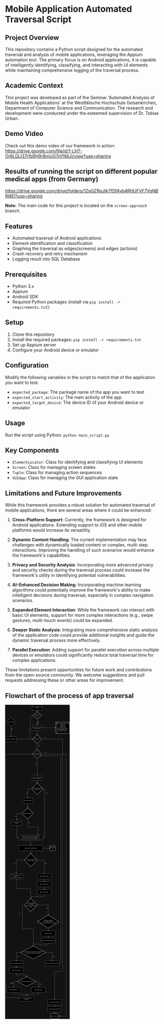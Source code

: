 # Mobile Application Automated Traversal Script

## Project Overview

This repository contains a Python script designed for the automated traversal and analysis of mobile applications, leveraging the Appium automation tool. The primary focus is on Android applications, it is capable of intelligently identifying, classifying, and interacting with UI elements while maintaining comprehensive logging of the traversal process.

## Academic Context

This project was developed as part of the Seminar 'Automated Analysis of Mobile Health Applications' at the Westfälische Hochschule Gelsenkirchen, Department of Computer Science and Communication. The research and development were conducted under the esteemed supervision of Dr. Tobias Urban.

## Demo Video

Check out this demo video of our framework in action:
https://drive.google.com/file/d/1-LH7-Or6LGLt37rfbRH9rBmUG7nYN6Ji/view?usp=sharing

## Results of running the script on different popular medical apps (from Germany)
https://drive.google.com/drive/folders/1ZqGZRqJtk7fDf4vb4RHUFVF7VgNBRt8D?usp=sharing

**Note:** The main code for this project is located on the `screen-approach` branch.

## Features

- Automated traversal of Android applications
- Element identification and classification
- Graphing the traversal as edges(screens) and edges (actions)
- Crash recovery and retry mechanism
- Logging result into SQL Database 

## Prerequisites

- Python 3.x
- Appium
- Android SDK
- Required Python packages (install via `pip install -r requirements.txt`):


## Setup

1. Clone this repository
2. Install the required packages: `pip install -r requirements.txt`
3. Set up Appium server
4. Configure your Android device or emulator

## Configuration

Modify the following variables in the script to match that of the application you want to test:

- `expected_package`: The package name of the app you want to test
- `expected_start_activity`: The main activity of the app
- `expected_target_device`: The device ID of your Android device or emulator

## Usage

Run the script using Python:
`python main_script.py`

## Key Components

- `ElementLocator`: Class for identifying and classifying UI elements
- `Screen`: Class for managing screen states
- `Tuple`: Class for managing action sequences
- `GUIApp`: Class for managing the GUI application state

## Limitations and Future Improvements

While this framework provides a robust solution for automated traversal of mobile applications, there are several areas where it could be enhanced:

1. **Cross-Platform Support**: Currently, the framework is designed for Android applications. Extending support to iOS and other mobile platforms would increase its versatility.

2. **Dynamic Content Handling**: The current implementation may face challenges with dynamically loaded content or complex, multi-step interactions. Improving the handling of such scenarios would enhance the framework's capabilities.

3. **Privacy and Security Analysis**: Incorporating more advanced privacy and security checks during the traversal process could increase the framework's utility in identifying potential vulnerabilities.

4. **AI-Enhanced Decision Making**: Incorporating machine learning algorithms could potentially improve the framework's ability to make intelligent decisions during traversal, especially in complex navigation scenarios.

5. **Expanded Element Interaction**: While the framework can interact with basic UI elements, support for more complex interactions (e.g., swipe gestures, multi-touch events) could be expanded.

6. **Deeper Static Analysis**: Integrating more comprehensive static analysis of the application code could provide additional insights and guide the dynamic traversal process more effectively.

7. **Parallel Execution**: Adding support for parallel execution across multiple devices or emulators could significantly reduce total traversal time for complex applications.



These limitations present opportunities for future work and contributions from the open-source community. We welcome suggestions and pull requests addressing these or other areas for improvement.

## Flowchart of the process of app traversal
![Alt text](flowchart.drawio.png)

